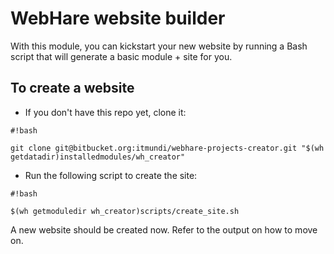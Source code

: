 # WebHare website builder

With this module, you can kickstart your new website by running a Bash script that will generate a basic module + site for you.

## To create a website

* If you don't have this repo yet, clone it:

```
#!bash

git clone git@bitbucket.org:itmundi/webhare-projects-creator.git "$(wh getdatadir)installedmodules/wh_creator"

```

* Run the following script to create the site:


```
#!bash

$(wh getmoduledir wh_creator)scripts/create_site.sh

```

A new website should be created now. Refer to the output on how to move on.